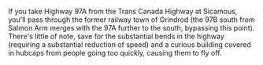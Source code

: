 If you take Highway 97A from the Trans Canada Highway at Sicamous, you'll pass through the former railway town of Grindrod  (the 97B south from Salmon Arm merges with the 97A further to the south, bypassing this point). There's little of note, save for the substantial bends in the highway (requiring a substantial reduction of speed) and a curious building covered in hubcaps from people going too quickly, causing them to fly off. 